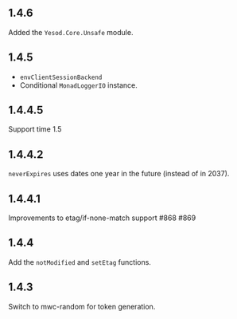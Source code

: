 ## 1.4.6

Added the `Yesod.Core.Unsafe` module.

## 1.4.5

* `envClientSessionBackend`
* Conditional `MonadLoggerIO` instance.

## 1.4.4.5

Support time 1.5

## 1.4.4.2

`neverExpires` uses dates one year in the future (instead of in 2037).

## 1.4.4.1

Improvements to etag/if-none-match support #868 #869

## 1.4.4

Add the `notModified` and `setEtag` functions.

## 1.4.3

Switch to mwc-random for token generation.
